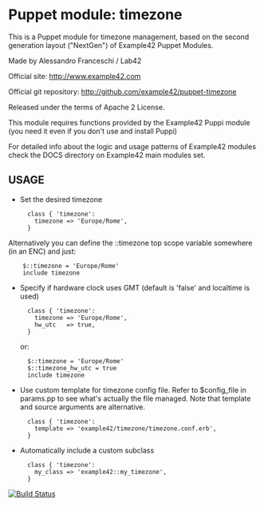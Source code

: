 # Puppet module: timezone

This is a Puppet module for timezone management, based on the second generation layout ("NextGen") of Example42 Puppet Modules.

Made by Alessandro Franceschi / Lab42

Official site: http://www.example42.com

Official git repository: http://github.com/example42/puppet-timezone

Released under the terms of Apache 2 License.

This module requires functions provided by the Example42 Puppi module (you need it even if you don't use and install Puppi)

For detailed info about the logic and usage patterns of Example42 modules check the DOCS directory on Example42 main modules set.

## USAGE 

* Set the desired timezone 

        class { 'timezone':
          timezone => 'Europe/Rome',
        }

Alternatively you can define the ::timezone top scope variable somewhere (in an ENC) and just:

        $::timezone = 'Europe/Rome'
        include timezone

* Specify if hardware clock uses GMT (default is 'false' and localtime is used)

        class { 'timezone':
          timezone => 'Europe/Rome',
          hw_utc   => true,
        }

  or:

        $::timezone = 'Europe/Rome'
        $::timezone_hw_utc = true
        include timezone


* Use custom template for timezone config file. Refer to $config_file in params.pp to see what's actually the file managed.
  Note that template and source arguments are alternative. 

        class { 'timezone':
          template => 'example42/timezone/timezone.conf.erb',
        }


* Automatically include a custom subclass

        class { 'timezone':
          my_class => 'example42::my_timezone',
        }



[![Build Status](https://travis-ci.org/aleivag/puppet-timezone.svg?branch=master)](https://travis-ci.org/aleivag/puppet-timezone)